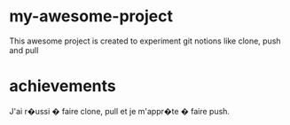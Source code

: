 # my-awesome-project

This awesome project is created to experiment git notions like clone, push and pull

# achievements

J'ai r�ussi � faire clone, pull et je m'appr�te � faire push.